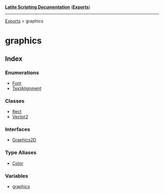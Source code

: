 [**Latite Scripting Documentation**](../README.md) ([**Exports**](../exports.md))

---

[Exports](../exports.md) > graphics

# graphics

## Index

### Enumerations

- [Font](enumerations/enumeration.Font.md)
- [TextAlignment](enumerations/enumeration.TextAlignment.md)

### Classes

- [Rect](classes/class.Rect.md)
- [Vector2](classes/class.Vector2.md)

### Interfaces

- [Graphics2D](interfaces/interface.Graphics2D.md)

### Type Aliases

- [Color](type-aliases/type-alias.Color.md)

### Variables

- [graphics](variables/variable.graphics.md)
